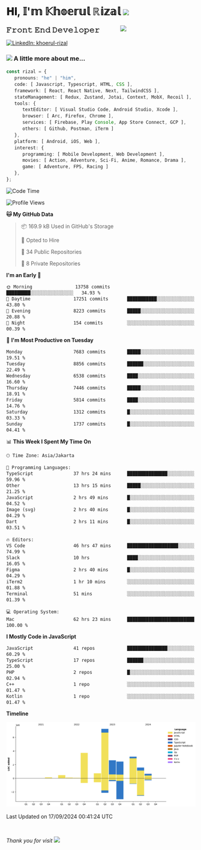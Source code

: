 <h1> 𝐇𝐢, 𝕀'𝕞 𝕂𝕙𝕠𝕖𝕣𝕦𝕝 ℝ𝕚𝕫𝕒𝕝 <img src="https://media.giphy.com/media/mGcNjsfWAjY5AEZNw6/giphy.gif" width="50"></h1>
<img align='right' src="https://media.giphy.com/media/v1.Y2lkPTc5MGI3NjExOWI2ajR2NGJubzBsZHFuaHMwajRrcDNsNXJwOG8yb3F0NjhkNXF4OSZlcD12MV9pbnRlcm5hbF9naWZfYnlfaWQmY3Q9cw/fkZukR450RQ1qnGaq9/giphy.gif" width="200">
<strong style="font-size:20px;">𝙵𝚛𝚘𝚗𝚝 𝙴𝚗𝚍 𝙳𝚎𝚟𝚎𝚕𝚘𝚙𝚎𝚛</strong>
</p></em>

[![LinkedIn: khoerul-rizal](https://img.shields.io/badge/khoerul--rizal-blue?style=flat-square&logo=Linkedin&logoColor=white&link=https://www.linkedin.com/in/khoerul-rizal/)](https://www.linkedin.com/in/khoerul-rizal/)

### <img src="https://media.giphy.com/media/VgCDAzcKvsR6OM0uWg/giphy.gif" width="50"> A little more about me...

```typescript
const rizal = {
   pronouns: "he" | "him",
   code: [ Javascript, Typescript, HTML, CSS ],
   framework: [ React, React Native, Next, TailwindCSS ],
   stateManagement: [ Redux, Zustand, Jotai, Context, MobX, Recoil ],
   tools: {
      textEditor: [ Visual Studio Code, Android Studio, Xcode ],
      browser: [ Arc, Firefox, Chrome ],
      services: [ Firebase, Play Console, App Store Connect, GCP ],
      others: [ Github, Postman, iTerm ]
   },
   platform: [ Android, iOS, Web ],
   interest: {
      programming: [ Mobile Development, Web Development ],
      movies: [ Action, Adventure, Sci-Fi, Anime, Romance, Drama ],
      game: [ Adventure, FPS, Racing ]
   },
};
```

<!--START_SECTION:waka-->
![Code Time](http://img.shields.io/badge/Code%20Time-1%2C082%20hrs%2046%20mins-blue)

![Profile Views](http://img.shields.io/badge/Profile%20Views-0-blue)

**🐱 My GitHub Data** 

> 📦 169.9 kB Used in GitHub's Storage 
 > 
> 💼 Opted to Hire
 > 
> 📜 34 Public Repositories 
 > 
> 🔑 8 Private Repositories 
 > 
**I'm an Early 🐤** 

```text
🌞 Morning                13758 commits       █████████░░░░░░░░░░░░░░░░   34.93 % 
🌆 Daytime                17251 commits       ███████████░░░░░░░░░░░░░░   43.80 % 
🌃 Evening                8223 commits        █████░░░░░░░░░░░░░░░░░░░░   20.88 % 
🌙 Night                  154 commits         ░░░░░░░░░░░░░░░░░░░░░░░░░   00.39 % 
```
📅 **I'm Most Productive on Tuesday** 

```text
Monday                   7683 commits        █████░░░░░░░░░░░░░░░░░░░░   19.51 % 
Tuesday                  8856 commits        ██████░░░░░░░░░░░░░░░░░░░   22.49 % 
Wednesday                6538 commits        ████░░░░░░░░░░░░░░░░░░░░░   16.60 % 
Thursday                 7446 commits        █████░░░░░░░░░░░░░░░░░░░░   18.91 % 
Friday                   5814 commits        ████░░░░░░░░░░░░░░░░░░░░░   14.76 % 
Saturday                 1312 commits        █░░░░░░░░░░░░░░░░░░░░░░░░   03.33 % 
Sunday                   1737 commits        █░░░░░░░░░░░░░░░░░░░░░░░░   04.41 % 
```


📊 **This Week I Spent My Time On** 

```text
🕑︎ Time Zone: Asia/Jakarta

💬 Programming Languages: 
TypeScript               37 hrs 24 mins      ███████████████░░░░░░░░░░   59.96 % 
Other                    13 hrs 15 mins      █████░░░░░░░░░░░░░░░░░░░░   21.25 % 
JavaScript               2 hrs 49 mins       █░░░░░░░░░░░░░░░░░░░░░░░░   04.52 % 
Image (svg)              2 hrs 40 mins       █░░░░░░░░░░░░░░░░░░░░░░░░   04.29 % 
Dart                     2 hrs 11 mins       █░░░░░░░░░░░░░░░░░░░░░░░░   03.51 % 

🔥 Editors: 
VS Code                  46 hrs 47 mins      ███████████████████░░░░░░   74.99 % 
Slack                    10 hrs              ████░░░░░░░░░░░░░░░░░░░░░   16.05 % 
Figma                    2 hrs 40 mins       █░░░░░░░░░░░░░░░░░░░░░░░░   04.29 % 
iTerm2                   1 hr 10 mins        ░░░░░░░░░░░░░░░░░░░░░░░░░   01.88 % 
Terminal                 51 mins             ░░░░░░░░░░░░░░░░░░░░░░░░░   01.39 % 

💻 Operating System: 
Mac                      62 hrs 23 mins      █████████████████████████   100.00 % 
```

**I Mostly Code in JavaScript** 

```text
JavaScript               41 repos            ███████████████░░░░░░░░░░   60.29 % 
TypeScript               17 repos            ██████░░░░░░░░░░░░░░░░░░░   25.00 % 
PHP                      2 repos             █░░░░░░░░░░░░░░░░░░░░░░░░   02.94 % 
C++                      1 repo              ░░░░░░░░░░░░░░░░░░░░░░░░░   01.47 % 
Kotlin                   1 repo              ░░░░░░░░░░░░░░░░░░░░░░░░░   01.47 % 
```



**Timeline**

![Lines of Code chart](https://raw.githubusercontent.com/khoerulrizal/khoerulrizal/main/assets/bar_graph.png)


 Last Updated on 17/09/2024 00:41:24 UTC
<!--END_SECTION:waka-->
</details>
<br/>

<em>Thank you for visit</em> <img src="https://media.giphy.com/media/v1.Y2lkPTc5MGI3NjExcHdvNm1qZWtjaGw0ZjdwM3Z3NnY2dHlueTVuODBta2FiY20wM2YybSZlcD12MV9pbnRlcm5hbF9naWZfYnlfaWQmY3Q9cw/tV25tpdKqdFa9x81k2/giphy.gif" width="40">
